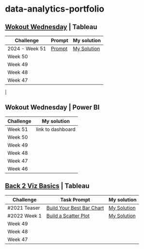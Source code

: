 # data-analytics-portfolio

## [Wokout Wednesday](https://workout-wednesday.com/) | Tableau     

Challenge | Prompt | My solution                     
--- | --- | ---                                 
2024 - Week 51 | [Prompt](https://workout-wednesday.com/2024w51tab/) | [My Solution](https://public.tableau.com/shared/93YXPDWZS?:display_count=n&:origin=viz_share_link)     
Week 50 |                                    
Week 49 |
Week 48 |
Week 47 |
 |  


    
## Wokout Wednesday | Power BI             
Challenge | My solution                     
--- | ---                                 
Week 51 | link to dashboard                 
Week 50 |                                    
Week 49 |
Week 48 |
Week 47 |
Week 46 |   





## [Back 2 Viz Basics](https://www.thetableaustudentguide.com/vizbasics) | Tableau              
Challenge | Task Prompt | My solution                     
--- | --- | ---                             
#2021 Teaser | [Build Your Best Bar Chart](https://data.world/back2vizbasics/2021teaser-build-your-best-bar-chart)  | [My Solution](https://public.tableau.com/views/B2VB-2021-Teaser/B2VB2021Teaser?:language=en-US&:sid=&:redirect=auth&:display_count=n&:origin=viz_share_link)
#2022 Week 1| [Build a Scatter Plot](https://data.world/back2vizbasics/2020week1-build-a-scatter-plot) | [My Solution](https://public.tableau.com/views/B2VB-2022-Week1/B2VB-2022-Week1?:language=en-US&:sid=&:redirect=auth&:display_count=n&:origin=viz_share_link)                               
Week 49 |
Week 48 |
Week 47 |

